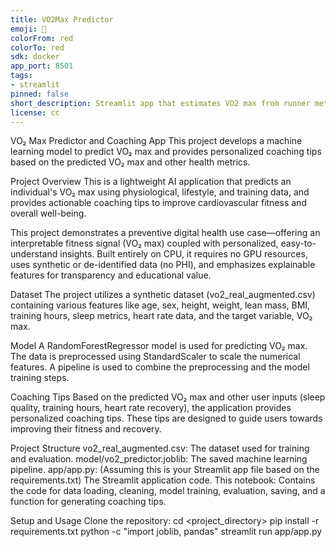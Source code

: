 ```yaml
---
title: VO2Max Predictor
emoji: 🚀
colorFrom: red
colorTo: red
sdk: docker
app_port: 8501
tags:
- streamlit
pinned: false
short_description: Streamlit app that estimates VO2 max from runner metrics
license: cc
---
```


VO₂ Max Predictor and Coaching App
This project develops a machine learning model to predict VO₂ max and provides personalized coaching tips based on the predicted VO₂ max and other health metrics.

Project Overview
This is a lightweight AI application that predicts an individual's VO₂ max using physiological, lifestyle, and training data, and provides actionable coaching tips to improve cardiovascular fitness and overall well-being.

This project demonstrates a preventive digital health use case—offering an interpretable fitness signal (VO₂ max) coupled with personalized, easy-to-understand insights. Built entirely on CPU, it requires no GPU resources, uses synthetic or de-identified data (no PHI), and emphasizes explainable features for transparency and educational value.

Dataset
The project utilizes a synthetic dataset (vo2_real_augmented.csv) containing various features like age, sex, height, weight, lean mass, BMI, training hours, sleep metrics, heart rate data, and the target variable, VO₂ max.

Model
A RandomForestRegressor model is used for predicting VO₂ max. The data is preprocessed using StandardScaler to scale the numerical features. A pipeline is used to combine the preprocessing and the model training steps.

Coaching Tips
Based on the predicted VO₂ max and other user inputs (sleep quality, training hours, heart rate recovery), the application provides personalized coaching tips. These tips are designed to guide users towards improving their fitness and recovery.

Project Structure
vo2_real_augmented.csv: The dataset used for training and evaluation.
model/vo2_predictor.joblib: The saved machine learning pipeline.
app/app.py: (Assuming this is your Streamlit app file based on the requirements.txt) The Streamlit application code.
This notebook: Contains the code for data loading, cleaning, model training, evaluation, saving, and a function for generating coaching tips.

Setup and Usage
Clone the repository:
  cd <project_directory>
  pip install -r requirements.txt
  python -c "import joblib, pandas"
  streamlit run app/app.py

